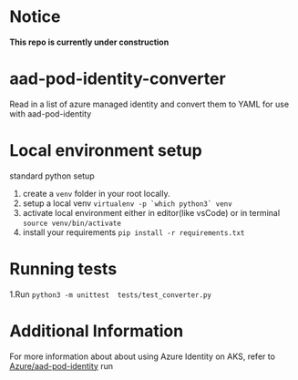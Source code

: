 # Notice
**This repo is currently under construction**

# aad-pod-identity-converter
Read in a list of azure managed identity and convert them to YAML for use with aad-pod-identity

# Local environment setup
standard python setup
1. create a ```venv``` folder in your root locally.
2. setup a local venv ```virtualenv -p `which python3` venv```
3. activate local environment either in editor(like vsCode) or in terminal ```source venv/bin/activate```
4. install your requirements ```pip install -r requirements.txt```

# Running tests
1.Run ```python3 -m unittest  tests/test_converter.py```

# Additional Information
For more information about about using Azure Identity on AKS, refer to [Azure/aad-pod-identity](https://github.com/Azure/aad-pod-identity) run 

